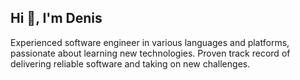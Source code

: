## Hi 👋, I'm Denis


Experienced software engineer in various languages and platforms, passionate about learning new technologies. Proven track record of delivering reliable software and taking on new challenges.
<br/>
